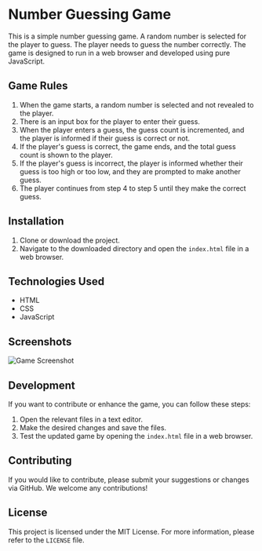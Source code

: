 # Number Guessing Game

This is a simple number guessing game. A random number is selected for the player to guess. The player needs to guess the number correctly. The game is designed to run in a web browser and developed using pure JavaScript.

## Game Rules

1. When the game starts, a random number is selected and not revealed to the player.
2. There is an input box for the player to enter their guess.
3. When the player enters a guess, the guess count is incremented, and the player is informed if their guess is correct or not.
4. If the player's guess is correct, the game ends, and the total guess count is shown to the player.
5. If the player's guess is incorrect, the player is informed whether their guess is too high or too low, and they are prompted to make another guess.
6. The player continues from step 4 to step 5 until they make the correct guess.

## Installation

1. Clone or download the project.
2. Navigate to the downloaded directory and open the `index.html` file in a web browser.

## Technologies Used

- HTML
- CSS
- JavaScript

## Screenshots

![Game Screenshot](img/numbergame.png)

## Development

If you want to contribute or enhance the game, you can follow these steps:

1. Open the relevant files in a text editor.
2. Make the desired changes and save the files.
3. Test the updated game by opening the `index.html` file in a web browser.

## Contributing

If you would like to contribute, please submit your suggestions or changes via GitHub. We welcome any contributions!

## License

This project is licensed under the MIT License. For more information, please refer to the `LICENSE` file.
